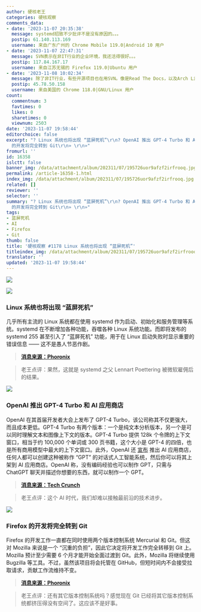 ```yaml
---
author: 硬核老王
categories: 硬核观察
comments_data:
- date: '2023-11-07 20:35:38'
  message: systemd招致不少批评不是没有原因的。。。
  postip: 61.140.113.169
  username: 来自广东广州的 Chrome Mobile 119.0|Android 10 用户
- date: '2023-11-07 22:47:31'
  message: SVN表示在非IT行业的企业环境，我还活得很好。。。
  postip: 117.84.167.17
  username: 来自江苏无锡的 Firefox 119.0|Ubuntu 用户
- date: '2023-11-08 10:02:34'
  message: 除了非IT行业，有些开源项目也在用SVN。像是Read The Docs，以及Arch Linux的软件仓库，内部都还在用SVN。其中Arch还借助SVN2Git来向Git用户开放对软件仓库的访问
  postip: 45.78.50.158
  username: 来自美国的 Chrome 118.0|GNU/Linux 用户
count:
  commentnum: 3
  favtimes: 0
  likes: 0
  sharetimes: 0
  viewnum: 2503
date: '2023-11-07 19:58:44'
editorchoice: false
excerpt: "? Linux 系统也将出现 “蓝屏死机”\r\n? OpenAI 推出 GPT-4 Turbo 和 AI 应用商店\r\n? Firefox
  的开发将完全转到 Git\r\n» \r\n»"
fromurl: ''
id: 16358
islctt: false
banner_img: /data/attachment/album/202311/07/195726uor9afzf2irfrooq.jpg
permalink: /article-16358-1.html
index_img: /data/attachment/album/202311/07/195726uor9afzf2irfrooq.jpg
related: []
reviewer: ''
selector: ''
summary: "? Linux 系统也将出现 “蓝屏死机”\r\n? OpenAI 推出 GPT-4 Turbo 和 AI 应用商店\r\n? Firefox
  的开发将完全转到 Git\r\n» \r\n»"
tags:
- 蓝屏死机
- AI
- Firefox
- Git
thumb: false
title: '硬核观察 #1178 Linux 系统也将出现 “蓝屏死机”'
titleindex_img: /data/attachment/album/202311/07/195726uor9afzf2irfrooq.jpg
translator: ''
updated: '2023-11-07 19:58:44'
---
```


![](/data/attachment/album/202311/07/195726uor9afzf2irfrooq.jpg)


![](/data/attachment/album/202311/07/195745r4dkcrsnwinnki3o.png)


### Linux 系统也将出现 “蓝屏死机”


几乎所有主流的 Linux 系统都在使用 systemd 作为启动、初始化和服务管理等系统。systemd 在不断增加各种功能，吞噬各种 Linux 系统功能。而即将发布的 systemd 255 甚至引入了 “蓝屏死机” 功能，用于在 Linux 启动失败时显示重要的错误信息 —— 这不是愚人节恶作剧。



> 
> **[消息来源：Phoronix](https://www.phoronix.com/news/systemd-255-rc1)**
> 
> 
> 



> 
> 老王点评：果然，这就是 systemd 之父 Lennart Poettering 被微软雇佣后的结果。
> 
> 
> 


![](/data/attachment/album/202311/07/195759fkf5iainninubtks.png)


### OpenAI 推出 GPT-4 Turbo 和 AI 应用商店


OpenAI 在其首届开发者大会上发布了 GPT-4 Turbo，该公司称其不仅更强大，而且成本更低。GPT-4 Turbo 有两个版本：一个是纯文本分析版本，另一个是可以同时理解文本和图像上下文的版本。GPT-4 Turbo 提供 128k 个令牌的上下文窗口，相当于约 100,000 个单词或 300 页书籍，这个大小是 GPT-4 的四倍，也是所有商用模型中最大的上下文窗口。此外，OpenAI 还 [宣布](https://techcrunch.com/2023/11/06/app-store-for-ai-build-your-own-gpt-and-sell-it-on-openais-gpt-store/) 推出 AI 应用商店，任何人都可以创建这种被称作 “GPT” 的对话式人工智能系统，然后你可以将其上架到 AI 应用商店。OpenAI 称，没有编码经验也可以制作 GPT，只需与 ChatGPT 聊天并描述你想要的东西，就可以制作一个 GPT。



> 
> **[消息来源：Tech Crunch](https://techcrunch.com/2023/11/06/openai-launches-gpt-4-turbo-and-launches-fine-tuning-program-for-gpt-4/)**
> 
> 
> 



> 
> 老王点评：这个 AI 时代，我们却难以接触最前沿的技术进步。
> 
> 
> 


![](/data/attachment/album/202311/07/195819al7evvab8i9emli1.png)


### Firefox 的开发将完全转到 Git


Firefox 的开发工作一直都在同时使用两个版本控制系统 Mercurial 和 Git。但这对 Mozilla 来说是一个 “沉重的负担”，因此它决定将开发工作完全转移到 Git 上。Mozilla 预计至少需要 6 个月才能开始全面过渡到 Git。此外，Mozilla 将继续使用 Bugzilla 等工具。不过，虽然该项目将会托管在 GitHub，但短时间内不会接受拉取请求，贡献工作流维持不变。



> 
> **[消息来源：Phoronix](https://www.phoronix.com/news/Firefox-Going-Git)**
> 
> 
> 



> 
> 老王点评：还有其它版本控制系统吗？感觉现在 Git 已经将其它版本控制系统都挤压得没有空间了。这应该不是好事。
> 
> 
>